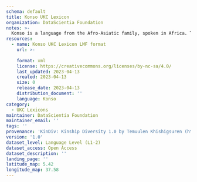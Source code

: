 ```yaml
---
schema: default
title: Konso UKC Lexicon
organization: DataScientia Foundation
notes: >-
  Konso is a language from the Afro-Asiatic family, spoken in Africa. The UKC Lexicon of Konso is represented as a lexico-semantic network. It consists of words, word senses, synsets, as well as sense-level and synset-level relationships.
resources:
  - name: Konso UKC Lexicon LMF format
    url: >-
      
    format: xml
    license: https://creativecommons.org/licenses/by-nc-sa/4.0/
    last_updated: 2023-04-13
    created: 2023-04-13
    size: 0
    release_date: 2023-04-13
    distribution_document: ''
    language: Konso
category:
  - UKC Lexicons
maintainer: DataScientia Foundation
maintainer_email: ''
tags: ''
provenance: 'KinDiv: Kinship Diversity 1.0 by Temuulen Khishigsuren (http://ukc.disi.unitn.it/index.php/kinship/); Princeton WordNet 2.1 by Princeton University (https://wordnet.princeton.edu)'
version: '1.0'
dataset_level: Language Level (L1-2)
dataset_access: Open Access
dataset_description: ''
landing_page: ''
latitude_map: 5.42
longitude_map: 37.58
---
```

